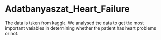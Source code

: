 # Adatbanyaszat_Heart_Failure

The data is taken from kaggle. We analysed the data to get the most important variables in determining whether the patient has heart problems or not. 
